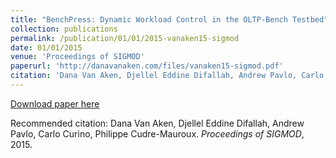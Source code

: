 ```yaml
---
title: "BenchPress: Dynamic Workload Control in the OLTP-Bench Testbed"
collection: publications
permalink: /publication/01/01/2015-vanaken15-sigmod
date: 01/01/2015
venue: 'Proceedings of SIGMOD'
paperurl: 'http://danavanaken.com/files/vanaken15-sigmod.pdf'
citation: 'Dana Van Aken, Djellel Eddine Difallah, Andrew Pavlo, Carlo Curino, Philippe Cudre-Mauroux. <i>Proceedings of SIGMOD</i>, 2015.'
---
```


<a href='http://danavanaken.com/files/vanaken15-sigmod.pdf'>Download paper here</a>

Recommended citation: Dana Van Aken, Djellel Eddine Difallah, Andrew Pavlo, Carlo Curino, Philippe Cudre-Mauroux. <i>Proceedings of SIGMOD</i>, 2015.